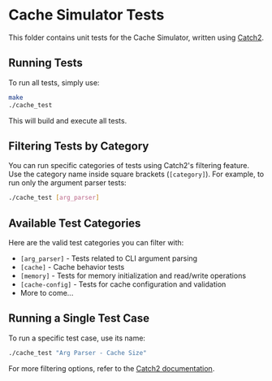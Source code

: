 # Cache Simulator Tests

This folder contains unit tests for the Cache Simulator, written using [Catch2](https://github.com/catchorg/Catch2).

## Running Tests

To run all tests, simply use:

```sh
make
./cache_test
```
This will build and execute all tests.

## Filtering Tests by Category
You can run specific categories of tests using Catch2's filtering feature. Use the category name inside square brackets (`[category]`). For example, to run only the argument parser tests:
```sh
./cache_test [arg_parser]
```

## Available Test Categories
Here are the valid test categories you can filter with:
- `[arg_parser]` - Tests related to CLI argument parsing
- `[cache]` - Cache behavior tests
- `[memory]` - Tests for memory initialization and read/write operations
- `[cache-config]` - Tests for cache configuration and validation
- More to come...

## Running a Single Test Case
To run a specific test case, use its name:
```sh
./cache_test "Arg Parser - Cache Size"
```
For more filtering options, refer to the [Catch2 documentation](https://github.com/catchorg/Catch2/blob/devel/docs/command-line.md).